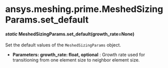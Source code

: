 # ansys.meshing.prime.MeshedSizingParams.set_default



#### *static* MeshedSizingParams.set_default(growth_rate=None)

Set the default values of the `MeshedSizingParams` object.

* **Parameters:**
  **growth_rate: float, optional**
  : Growth rate used for transitioning from one element size to neighbor element size.

<!-- !! processed by numpydoc !! -->
